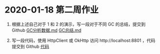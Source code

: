 # 2020-01-18 第二周作业

1. 根据上述自己对于 1 和 2 的演示，写一段对于不同 GC 的总结，提交到 Github
[GC分析数据.md](https://github.com/skippyb1/JAVA-01/blob/main/Week_02/gc测试数据.md)
[GC总结.md](https://github.com/skippyb1/JAVA-01/blob/main/Week_02/gc总结.md)

2. 写一段代码，使用 HttpClient 或 OkHttp 访问 http://localhost:8801 ，代码提交到 Github
[代码](https://github.com/skippyb1/JAVA-01/blob/main/Week_02/code/HttpClient.java)